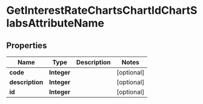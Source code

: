 

# GetInterestRateChartsChartIdChartSlabsAttributeName


## Properties

| Name | Type | Description | Notes |
|------------ | ------------- | ------------- | -------------|
|**code** | **Integer** |  |  [optional] |
|**description** | **Integer** |  |  [optional] |
|**id** | **Integer** |  |  [optional] |



